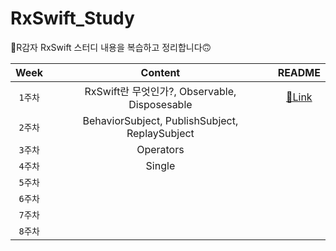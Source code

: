 # RxSwift_Study
 🥔R감자 RxSwift 스터디 내용을 복습하고 정리합니다🙃
 
|Week|Content|README|
|:----------------------:|:--------------------:|:--------------------:|
|`1주차`|RxSwift란 무엇인가?, Observable, Disposesable| [📓Link](https://github.com/ezidayzi/RxSwift_Study/blob/main/README/README_Week1.md)
|`2주차`|BehaviorSubject, PublishSubject, ReplaySubject|
|`3주차`|Operators|
|`4주차`|Single|
|`5주차`|
|`6주차`|
|`7주차`|
|`8주차`|
